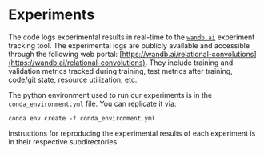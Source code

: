 # Experiments

The code logs experimental results in real-time to the [`wandb.ai`](wandb.ai) experiment tracking tool. The experimental logs are publicly available and accessible through the following web portal: [https://wandb.ai/relational-convolutions](https://wandb.ai/relational-convolutions). They include training and validation metrics tracked during training, test metrics after training, code/git state, resource utilization, etc.

The python environment used to run our experiments is in the `conda_environment.yml` file. You can replicate it via:
```
conda env create -f conda_environment.yml
```

Instructions for reproducing the experimental results of each experiment is in their respective subdirectories.